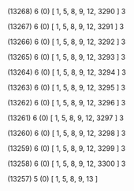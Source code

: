 (13268) 6 (0) [ 1, 5, 8, 9, 12, 3290 ] 3 


(13267) 6 (0) [ 1, 5, 8, 9, 12, 3291 ] 3 


(13266) 6 (0) [ 1, 5, 8, 9, 12, 3292 ] 3 


(13265) 6 (0) [ 1, 5, 8, 9, 12, 3293 ] 3 


(13264) 6 (0) [ 1, 5, 8, 9, 12, 3294 ] 3 


(13263) 6 (0) [ 1, 5, 8, 9, 12, 3295 ] 3 


(13262) 6 (0) [ 1, 5, 8, 9, 12, 3296 ] 3 


(13261) 6 (0) [ 1, 5, 8, 9, 12, 3297 ] 3 


(13260) 6 (0) [ 1, 5, 8, 9, 12, 3298 ] 3 


(13259) 6 (0) [ 1, 5, 8, 9, 12, 3299 ] 3 


(13258) 6 (0) [ 1, 5, 8, 9, 12, 3300 ] 3 


(13257) 5 (0) [ 1, 5, 8, 9, 13 ]  

